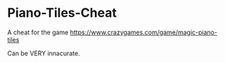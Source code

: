 # Piano-Tiles-Cheat
A cheat for the game https://www.crazygames.com/game/magic-piano-tiles

Can be VERY innacurate.
